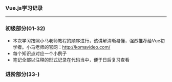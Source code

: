 
### Vue.js学习记录

---
### 初级部分(01-32)
- 本次学习按照小马老师教程的顺序进行，该讲解清晰易懂，强烈推荐给Vue初学者。小马老师的官网：http://komavideo.com/
- 每个知识点对应一个小例子
- 笔记全部以注释的形式记录在代码当中，便于日后复习查看  
  
### 进阶部分(33-)